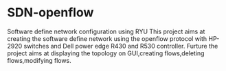 # SDN-openflow
Software define network configuration using RYU
This project aims at creating the software define network using the openflow protocol with HP-2920 switches and Dell power edge R430 and R530 controller. Furture the project aims at displaying the topology on GUI,creating flows,deleting flows,modifying flows.

